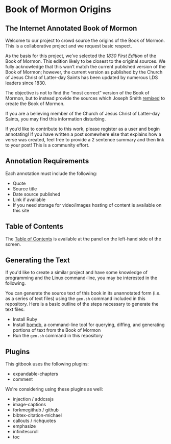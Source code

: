 # Book of Mormon Origins

## The Internet Annotated Book of Mormon

Welcome to our project to crowd source the origins of the Book of Mormon. This is a collaborative project and we request basic respect.

As the basis for this project, we’ve selected the *1830 First Edition* of the Book of Mormon. This edition likely to be closest to the original sources. We fully acknowledge that this won’t match the current published version of the Book of Mormon; however, the current version as published by the Church of Jesus Christ of Latter-day Saints has been updated by numerous LDS leaders since 1830.

The objective is not to find the “most correct” version of the Book of Mormon, but to instead provide the sources which Joseph Smith [remixed](http://everythingisaremix.info/watch-the-series/) to create the Book of Mormon.

If you are a believing member of the Church of Jesus Christ of Latter-day Saints, you may find this information disturbing.

If you’d like to contribute to this work, please register as a user and begin annotating! If you have written a post somewhere else that explains how a verse was created, feel free to provide a 2 sentence summary and then link to your post! This is a community effort.

## Annotation Requirements

Each annotation must include the following:

* Quote
* Source title
* Date source published
* Link if available
* If you need storage for video/images hosting of content is available on this site

## Table of Contents

The [Table of Contents](README.md) is available at the panel on the left-hand side of the screen.

## Generating the Text

If you'd like to create a similar project and have some knowledge of programming and the Linux command-line, you may be interested in the following.

You can generate the source text of this book in its unannotated form (i.e. as a series of text files) using the `gen.sh` command included in this repository. Here is a basic outline of the steps necessary to generate the text files:

* Install Ruby
* Install [bomdb](https://github.com/wordtreefoundation/bomdb), a command-line tool for querying, diffing, and generating portions of text from the Book of Mormon
* Run the `gen.sh` command in this repository

## Plugins

This gitbook uses the following plugins:

* expandable-chapters
* comment

We're considering using these plugins as well:

* injection / addcssjs
* image-captions
* forkmegithub / github
* bibtex-citation-michael
* callouts / richquotes
* emphasize
* infinitescroll
* toc
